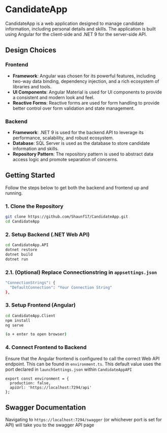 # CandidateApp

CandidateApp is a web application designed to manage candidate information, including personal details and skills. The application is built using Angular for the client-side and .NET 9 for the server-side API.

## Design Choices

### Frontend

- **Framework**: Angular was chosen for its powerful features, including two-way data binding, dependency injection, and a rich ecosystem of libraries and tools.
- **UI Components**: Angular Material is used for UI components to provide a consistent and modern look and feel.
- **Reactive Forms**: Reactive forms are used for form handling to provide better control over form validation and state management.

### Backend

- **Framework**: .NET 9 is used for the backend API to leverage its performance, scalability, and robust ecosystem.
- **Database**: SQL Server is used as the database to store candidate information and skills.
- **Repository Pattern**: The repository pattern is used to abstract data access logic and promote separation of concerns.

## Getting Started

Follow the steps below to get both the backend and frontend up and running.

### 1. Clone the Repository

```bash
git clone https://github.com/Shaunf17/CandidateApp.git
cd CandidateApp
```

### 2. Setup Backend (.NET Web API)

```bash
cd CandidateApp.API
dotnet restore
dotnet build
dotnet run
```

### 2.1. (Optional) Replace Connectionstring in `appsettings.json`

```bash
"ConnectionStrings": {
  "DefaultConnection": "Your Connection String"
},
```

### 3. Setup Frontend (Angular)

```bash
cd CandidateApp.Client
npm install
ng serve

(o + enter to open browser)
```

### 4. Connect Frontend to Backend
Ensure that the Angular frontend is configured to call the correct Web API endpoint. This can be found in `environment.ts`. This default value uses the port declared in `launchSettings.json` within `CandidateAppAPI`

```
export const environment = {
  production: false,
  apiUrl: 'https://localhost:7294/api'
};
```

## Swagger Documentation

Navigating to `https://localhost:7294/swagger` (or whichever port is set for API) will take you to the swagger API page
